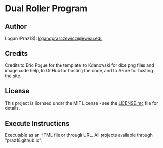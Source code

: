 # Dual Roller Program

## Author
Logan (Praz18): logandprasczewicz@lewisu.edu

## Credits
Credits to Eric Pogue for the template, to Kdanowski for dice png files and image code help,
to GitHub for hosting the code, and to Azure for hosting the site.

## License
This project is licensed under the MIT License - see the [LICENSE.md](LICENSE) file for details.

## Execute Instructions
Executable as an HTML file or through URL. All projects available through "praz18.github.io".
